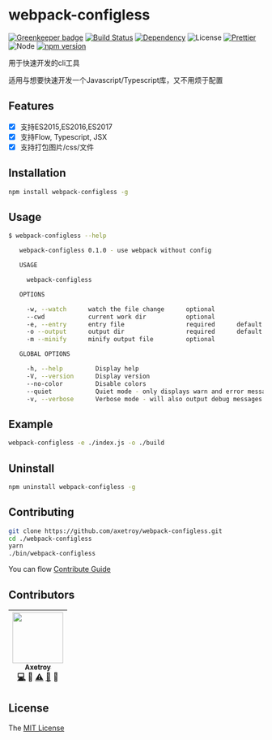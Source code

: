 # webpack-configless

[![Greenkeeper badge](https://badges.greenkeeper.io/axetroy/webpack-configless.svg)](https://greenkeeper.io/)
[![Build Status](https://travis-ci.org/axetroy/webpack-configless.svg?branch=master)](https://travis-ci.org/axetroy/webpack-configless)
[![Dependency](https://david-dm.org/axetroy/webpack-configless.svg)](https://david-dm.org/axetroy/webpack-configless)
![License](https://img.shields.io/badge/license-MIT-green.svg)
[![Prettier](https://img.shields.io/badge/Code%20Style-Prettier-green.svg)](https://github.com/prettier/prettier)
![Node](https://img.shields.io/badge/node-%3E=6.0-blue.svg?style=flat-square)
[![npm version](https://badge.fury.io/js/webpack-configless.svg)](https://badge.fury.io/js/webpack-configless)

用于快速开发的cli工具

适用与想要快速开发一个Javascript/Typescript库，又不用烦于配置

## Features

- [x] 支持ES2015,ES2016,ES2017
- [x] 支持Flow, Typescript, JSX
- [x] 支持打包图片/css/文件

## Installation
```bash
npm install webpack-configless -g
```

## Usage

```bash
$ webpack-configless --help

   webpack-configless 0.1.0 - use webpack without config

   USAGE

     webpack-configless

   OPTIONS

     -w, --watch      watch the file change      optional
     --cwd            current work dir           optional
     -e, --entry      entry file                 required      default: "./index.js"
     -o --output      output dir                 required      default: "./build/"
     -m --minify      minify output file         optional

   GLOBAL OPTIONS

     -h, --help         Display help
     -V, --version      Display version
     --no-color         Disable colors
     --quiet            Quiet mode - only displays warn and error messages
     -v, --verbose      Verbose mode - will also output debug messages

```

## Example

```bash
webpack-configless -e ./index.js -o ./build
```

## Uninstall

```bash
npm uninstall webpack-configless -g
```

## Contributing

```bash
git clone https://github.com/axetroy/webpack-configless.git
cd ./webpack-configless
yarn
./bin/webpack-configless
```

You can flow [Contribute Guide](https://github.com/axetroy/webpack-configless/blob/master/contributing.md)

## Contributors

<!-- ALL-CONTRIBUTORS-LIST:START - Do not remove or modify this section -->
| [<img src="https://avatars1.githubusercontent.com/u/9758711?v=3" width="100px;"/><br /><sub>Axetroy</sub>](http://axetroy.github.io)<br />[💻](https://github.com/axetroy/webpack-configless/commits?author=axetroy) 🔌 [⚠️](https://github.com/axetroy/webpack-configless/commits?author=axetroy) [🐛](https://github.com/axetroy/webpack-configless/issues?q=author%3Aaxetroy) 🎨 |
| :---: |
<!-- ALL-CONTRIBUTORS-LIST:END -->

## License

The [MIT License](https://github.com/axetroy/webpack-configless/blob/master/LICENSE)
